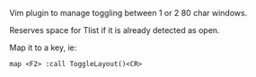 Vim plugin to manage toggling between 1 or 2 80 char windows.

Reserves space for Tlist if it is already detected as open. 

Map it to a key, ie:

```vim
map <F2> :call ToggleLayout()<CR>  
```
